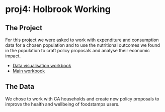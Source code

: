 # proj4: Holbrook Working

## The Project

For this project we were asked to work with expenditure and consumption data for a chosen population and to use the nutritional outcomes we found in the population to craft policy proposals and analyse their economic impact.

- [Data visualisation workbook]()
- [Main workbook](https://github.com/chanvarma/proj4-eep153sp19-holbrook-working/blob/master/code/Project%204%20%7C%20Presentation%20Ready.ipynb)


## The Data

We chose to work with CA households and create new policy proposals to improve the health and wellbeing of foodstamps users.
